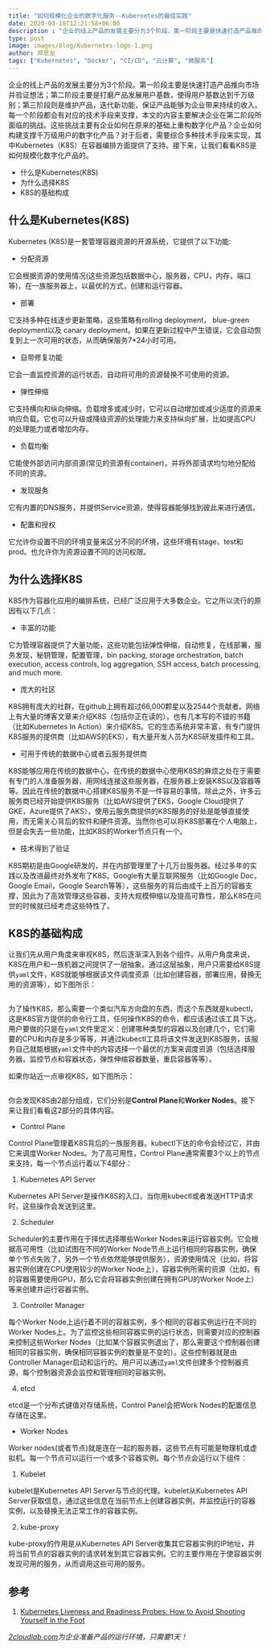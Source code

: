 ```yaml
---
title: "如何规模化企业的数字化服务--Kubernetes的最佳实践"
date: 2020-03-18T12:21:58+06:00
description : "企业的线上产品的发展主要分为3个阶段。第一阶段主要是快速打造产品推向市场并验证想法；第二阶段主要是打磨产品发展用户基数，使得用户基数达到千万级别；第三阶段则是维护产品，迭代新功能，保证产品能够为企业带来持续的收入。每一个阶段都会有对应的技术手段来支撑，本文的内容主要解决企业在第二阶段所面临的挑战。这些挑战主要有企业如何在原来的基础上重构数字化产品？企业如何构建支撑千万级用户的数字化产品？对于后者，需要综合多种技术手段来实现，其中Kubernetes（K8S）在容器编排方面提供了支持。接下来，让我们看看K8S是如何规模化数字化产品的。"
type: post
image: images/blog/Kubernetes-logo-1.png
author: 郑思龙
tags: ["Kubernetes", "Docker", "CI/CD", "云计算", "微服务"]
---
```


企业的线上产品的发展主要分为3个阶段。第一阶段主要是快速打造产品推向市场并验证想法；第二阶段主要是打磨产品发展用户基数，使得用户基数达到千万级别；第三阶段则是维护产品，迭代新功能，保证产品能够为企业带来持续的收入。每一个阶段都会有对应的技术手段来支撑，本文的内容主要解决企业在第二阶段所面临的挑战。这些挑战主要有企业如何在原来的基础上重构数字化产品？企业如何构建支撑千万级用户的数字化产品？对于后者，需要综合多种技术手段来实现，其中Kubernetes（K8S）在容器编排方面提供了支持。接下来，让我们看看K8S是如何规模化数字化产品的。

* 什么是Kubernetes(K8S)
* 为什么选择K8S
* K8S的基础构成

## 什么是Kubernetes(K8S)

Kubernetes (K8S)是一套管理容器资源的开源系统，它提供了以下功能:

* 分配资源

它会根据资源的使用情况(这些资源包括数据中心，服务器，CPU，内存，端口等)，在一族服务器上，以最优的方式，创建和运行容器。

* 部署

它支持多种在线逐步更新策略，这些策略有rolling deployment， blue-green deployment以及 canary deployment。如果在更新过程中产生错误，它会自动恢复到上一次可用的状态，从而确保服务7*24小时可用。

* 自带修复功能

它会一直监控资源的运行状态，自动将可用的资源替换不可使用的资源。

* 弹性伸缩

它支持横向和纵向伸缩。负载增多或减少时，它可以自动增加或减少适度的资源来响应负载。它也可以升级或降级资源的处理能力来支持纵向扩展，比如提高CPU的处理能力或者增加内存。

* 负载均衡

它能使外部访问内部资源(常见的资源有container)，并将外部请求均匀地分配给不同的资源。

* 发现服务

它有内置的DNS服务，并提供Service资源，使得容器能够找到彼此来进行通信。

* 配置和授权

它允许你设置不同的环境变量来区分不同的环境，这些环境有stage、test和prod。也允许你为资源设置不同的访问权限。

## 为什么选择K8S

K8S作为容器化应用的编排系统，已经广泛应用于大多数企业。它之所以流行的原因有以下几点：

* 丰富的功能

它为管理容器提供了大量功能，这些功能包括弹性伸缩，自动修复，在线部署，服务发现，秘钥管理，配置管理，bin packing, storage orchestration, batch execution, access controls, log aggregation, SSH access, batch processing, and much more.

* 庞大的社区

K8S拥有庞大的社群，在github上拥有超过66,000颗星以及2544个贡献者。网络上有大量的博客文章来介绍K8S（包括你正在读的），也有几本写的不错的书籍（比如Kubernetes In Action）来介绍K8S。它的生态系统非常丰富，有专门提供K8S服务的提供商（比如AWS的EKS），有大量开发人员为K8S研发插件和工具。

* 可用于传统的数据中心或者云服务提供商

K8S能够应用在传统的数据中心。在传统的数据中心使用K8S的麻烦之处在于需要有专门的人准备服务器，用网线连接这些服务器，在服务器上安装K8S以及容器等等。因此在传统的数据中心搭建K8S服务不是一件容易的事情。除此之外，许多云服务商已经开始提供K8S服务（比如AWS提供了EKS，Google Cloud提供了GKE，Azure提供了AKS），使用云服务商提供的K8S服务的好处是能够直接使用，而无需关心背后的软件和硬件资源。当然你也可以将K8S部署在个人电脑上，但是会失去一些功能，比如K8S的Worker节点只有一个。

* 技术得到了验证

K8S期初是由Google研发的，并在内部管理里了十几万台服务器。经过多年的实践以及改进最终对外发布了K8S。Google有大量互联网服务（比如Google Doc，Google Email，Google Search等等），这些服务的背后由成千上百万的容器支撑，因此为了高效管理这些容器，支持大规模伸缩以及提高可靠性，那么K8S在问世的时候就已经考虑这些特性了。

## K8S的基础构成

让我们先从用户角度来审视K8S，然后逐渐深入到各个组件。从用户角度来说，K8S在用户和一族机器之间提供了一层抽象。通过这层抽象，用户只需要给K8S提供`yaml`文件，K8S就能够根据该文件调度资源（比如创建容器，部署应用，替换无用的资源等），如下图所示：

![]()

为了操作K8S，那么需要一个类似汽车方向盘的东西，而这个东西就是kubectl。这是K8S官方提供的命令行工具，任何操作K8S的命令，都应该通过该工具下达。用户要做的只是在`yaml`文件里定义：创建哪种类型的容器以及创建几个，它们需要的CPU和内存是多少等等，并通过kubectl工具将该文件发送到K8S服务，该服务自己就能根据`yaml`文件中的内容选择一个最优的方案来调度资源（包括选择服务器，监控节点和容器状态，弹性伸缩容器数量，重启容器等等）。

如果你站近一点审视K8S，如下图所示：

![]()

你会发现K8S由2部分组成，它们分别是**Control Plane**和**Worker Nodes**。接下来让我们看看这2部分的具体内容。

* Control Plane

Control Plane管理着K8S背后的一族服务器。kubectl下达的命令会经过它，并由它来调度Worker Nodes。为了高可用性，Control Plane通常需要3个以上的节点来支持，每一个节点运行着以下4部分：

1. Kubernetes API Server

Kubernetes API Server是操作K8S的入口，当你用kubectl或者发送HTTP请求时，这些操作会发送到这里。

2. Scheduler

Scheduler的主要作用在于择优选择哪些Worker Nodes来运行容器实例。它会根据高可用性（比如试图在不同的Worker Node节点上运行相同的容器实例，确保单个节点失败了，另外一个节点依然能够提供服务），资源使用情况（比如，将容器实例创建在CPU使用较少的Worker Node上），容器实例所需的资源（比如，有的容器需要使用GPU，那么它会将容器实例创建在拥有GPU的Worker Node上）等来创建并运行容器实例。

3. Controller Manager

每个Worker Node上运行着不同的容器实例，多个相同的容器实例运行在不同的Worker Nodes上。为了监控这些相同容器实例的运行状态，则需要对应的控制器来控制这些Worker Nodes（比如某个容器实例退出了，那么需要这个控制器创建相同的容器实例，确保相同容器实例的数量是不变的）。这些控制器就是由Controller Manager启动和运行的。用户可以通过`yaml`文件创建多个控制器资源，每个控制器资源会监控和管理相同的容器实例。

4. etcd

etcd是一个分布式键值对存储系统，Control Panel会把Work Nodes的配置信息存储在这里。

* Worker Nodes

Worker nodes(或者节点)就是连在一起的服务器，这些节点有可能是物理机或虚拟机。每一个节点可以运行一个或多个容器实例。每个节点会运行以下组件：

1. Kubelet

kubelet是Kubernetes API Server与节点的代理。kubelet从Kubernetes API Server获取信息，通过这些信息在当前节点上创建容器实例，并监控运行的容器实例，以及替换无法正常工作的容器实例。

2. kube-proxy

kube-proxy的作用是从Kubernetes API Server收集其它容器实例的IP地址，并将当前节点的容器实例的请求转发到其它容器实例。它的主要作用在于使容器实例发现可用的服务，从而调用这些可用的服务。

## 参考

1. [Kubernetes Liveness and Readiness Probes: How to Avoid Shooting Yourself in the Foot](https://blog.colinbreck.com/kubernetes-liveness-and-readiness-probes-how-to-avoid-shooting-yourself-in-the-foot/)

*[2cloudlab.com](https://2cloudlab.com/)为企业准备产品的运行环境，只需要1天！*